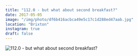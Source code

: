 ```yaml
---
title: "112.0 - but what about second breakfast?"
date: 2017-05-05
image: "/img/photo/df6b416acbca49e5c17c1d288ed47aab.jpg"
location: "Brixton"
instagram: true
draft: false
---
```


![112.0 - but what about second breakfast?](/img/photo/df6b416acbca49e5c17c1d288ed47aab.jpg)
